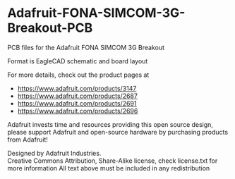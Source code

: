 # Adafruit-FONA-SIMCOM-3G-Breakout-PCB
PCB files for the Adafruit FONA SIMCOM 3G Breakout

Format is EagleCAD schematic and board layout

For more details, check out the product pages at

  * https://www.adafruit.com/products/3147
  * https://www.adafruit.com/products/2687
  * https://www.adafruit.com/products/2691
  * https://www.adafruit.com/products/2696

Adafruit invests time and resources providing this open source design, 
please support Adafruit and open-source hardware by purchasing 
products from Adafruit!

Designed by Adafruit Industries.  
Creative Commons Attribution, Share-Alike license, check license.txt for more information
All text above must be included in any redistribution